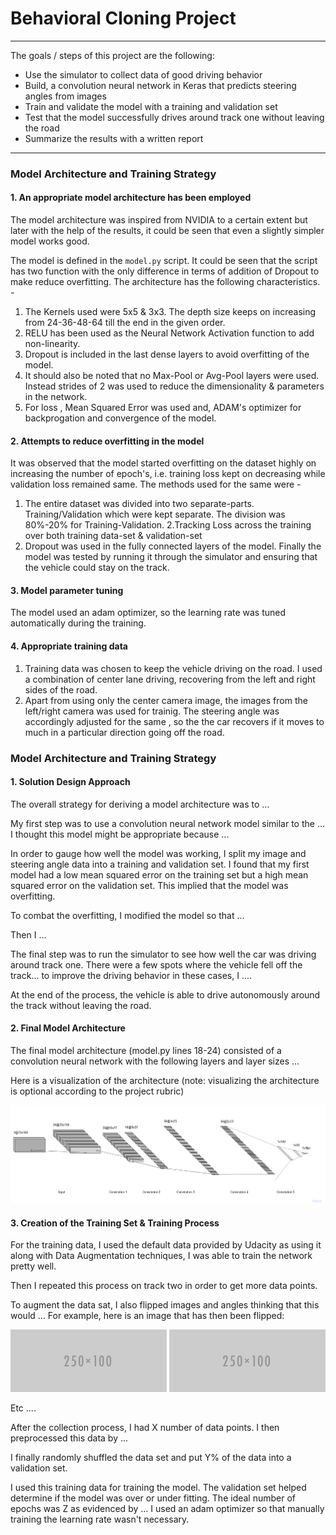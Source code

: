 # **Behavioral Cloning Project** 
---
The goals / steps of this project are the following:
* Use the simulator to collect data of good driving behavior
* Build, a convolution neural network in Keras that predicts steering angles from images
* Train and validate the model with a training and validation set
* Test that the model successfully drives around track one without leaving the road
* Summarize the results with a written report


[//]: # (Image References)

[image1]: ./output_images/architecture.png "Model Visualization"
[image2]: ./output_images/original_dataset_distribution.png "Grayscaling"
[image3]: ./output_images/augmented_dataset_distribution.png "Recovery Image"
[image4]: ./examples/augmented_dataset_distribution_v1.png "Recovery Image"
[image5]: ./examples/placeholder_small.png "Recovery Image"
[image6]: ./examples/placeholder_small.png "Normal Image"
[image7]: ./examples/placeholder_small.png "Flipped Image"

---
### Model Architecture and Training Strategy

#### 1. An appropriate model architecture has been employed

The model architecture was inspired from NVIDIA to a certain extent but later with the help of the results, it could be seen that even a slightly simpler model works good.

The model is defined in the ```model.py``` script. It could be seen that the script has two function with the only difference in terms of addition of Dropout to make reduce overfitting.
The architecture has the following characteristics. -
  1. The Kernels used were 5x5 & 3x3. The depth size keeps on increasing from 24-36-48-64 till the end in the given order.
  2. RELU has been used as the Neural Network Activation  function to add non-linearity.
  3. Dropout is included in the last dense layers to avoid overfitting of the model.
  4. It should also be noted that no Max-Pool or Avg-Pool layers were used. Instead strides of 2 was used to reduce the dimensionality & parameters in the network.
  5. For loss , Mean Squared Error was used and, ADAM's optimizer for backprogation and convergence of the model.

#### 2. Attempts to reduce overfitting in the model

It was observed that the model started overfitting on the dataset highly on increasing the number of epoch's, i.e. training loss kept on decreasing while validation loss remained same.
The methods used for the same were -
  1. The entire dataset was divided into two separate-parts. Training/Validation which were kept separate. The division was 80%-20% for Training-Validation.
  2.Tracking Loss across the training over both training data-set & validation-set
  3. Dropout was used in the fully connected layers of the model.
Finally the model was tested by running it through the simulator and ensuring that the vehicle could stay on the track.

#### 3. Model parameter tuning

The model used an adam optimizer, so the learning rate was tuned automatically during the training.

#### 4. Appropriate training data

  1. Training data was chosen to keep the vehicle driving on the road. I used a combination of center lane driving, recovering from the left and right sides of the road.
  2. Apart from using only the center camera image, the images from the left/right camera was used for trainig. The steering angle was accordingly adjusted for the same , so the the car recovers if it moves to much in a particular direction going off the road.



### Model Architecture and Training Strategy

#### 1. Solution Design Approach

The overall strategy for deriving a model architecture was to ...

My first step was to use a convolution neural network model similar to the ... I thought this model might be appropriate because ...

In order to gauge how well the model was working, I split my image and steering angle data into a training and validation set. I found that my first model had a low mean squared error on the training set but a high mean squared error on the validation set. This implied that the model was overfitting. 

To combat the overfitting, I modified the model so that ...

Then I ... 

The final step was to run the simulator to see how well the car was driving around track one. There were a few spots where the vehicle fell off the track... to improve the driving behavior in these cases, I ....

At the end of the process, the vehicle is able to drive autonomously around the track without leaving the road.

#### 2. Final Model Architecture

The final model architecture (model.py lines 18-24) consisted of a convolution neural network with the following layers and layer sizes ...

Here is a visualization of the architecture (note: visualizing the architecture is optional according to the project rubric)

![alt text][image1]

#### 3. Creation of the Training Set & Training Process

For the training data, I used the default data provided by Udacity as using it along with Data Augmentation techniques, I was able to train the network pretty well.

Then I repeated this process on track two in order to get more data points.

To augment the data sat, I also flipped images and angles thinking that this would ... For example, here is an image that has then been flipped:

![alt text][image6]
![alt text][image7]

Etc ....

After the collection process, I had X number of data points. I then preprocessed this data by ...


I finally randomly shuffled the data set and put Y% of the data into a validation set. 

I used this training data for training the model. The validation set helped determine if the model was over or under fitting. The ideal number of epochs was Z as evidenced by ... I used an adam optimizer so that manually training the learning rate wasn't necessary.
